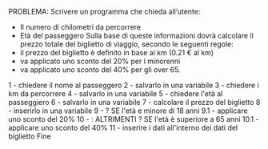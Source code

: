 PROBLEMA: Scrivere un programma che chieda all’utente:
- Il numero di chilometri da percorrere
- Età del passeggero
Sulla base di queste informazioni dovrà calcolare il prezzo totale del biglietto di viaggio, secondo le seguenti regole:
- il prezzo del biglietto è definito in base ai km (0.21 € al km)
- va applicato uno sconto del 20% per i minorenni
- va applicato uno sconto del 40% per gli over 65.

1 - chiedere il nome al passeggero
2 - salvarlo in una variabile
3 - chiedere i km da percorrere
4 - salvarlo in una variabile
5 - chiedere l'età al passeggiero
6 - salvarlo in una variabile
7 - calcolare il prezzo del biglietto
8 - inserirlo in una variabile
9 - ? SE l'età e minore di 18 anni
    9.1 - applicare uno sconto del 20%
10 - : ALTRIMENTI ? SE l'età è superiore a 65 anni
    10.1 - applicare uno sconto del 40%
11 - inserire i dati all'interno dei dati del biglietto
Fine